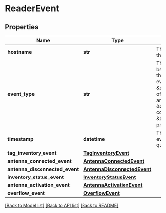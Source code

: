 # ReaderEvent

## Properties
Name | Type | Description | Notes
------------ | ------------- | ------------- | -------------
**hostname** | **str** | The hostname of the reader that generated this event. | [optional] 
**event_type** | **str** | The type of the event, should be the same as the name of the property that contains the event with the string \&quot;Event\&quot; stripped off.  For example an event with an eventType of \&quot;tagInventory\&quot; will contain the \&quot;tagInventoryEvent\&quot; property. | 
**timestamp** | **datetime** | The UTC time at which the event was processed and queued for delivery.  | 
**tag_inventory_event** | [**TagInventoryEvent**](TagInventoryEvent.md) |  | [optional] 
**antenna_connected_event** | [**AntennaConnectedEvent**](AntennaConnectedEvent.md) |  | [optional] 
**antenna_disconnected_event** | [**AntennaDisconnectedEvent**](AntennaDisconnectedEvent.md) |  | [optional] 
**inventory_status_event** | [**InventoryStatusEvent**](InventoryStatusEvent.md) |  | [optional] 
**antenna_activation_event** | [**AntennaActivationEvent**](AntennaActivationEvent.md) |  | [optional] 
**overflow_event** | [**OverflowEvent**](OverflowEvent.md) |  | [optional] 

[[Back to Model list]](../README.md#documentation-for-models) [[Back to API list]](../README.md#documentation-for-api-endpoints) [[Back to README]](../README.md)


